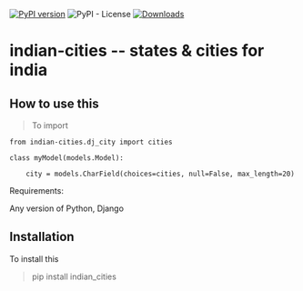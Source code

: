 [![PyPI version](https://badge.fury.io/py/indian-cities.svg)](https://badge.fury.io/py/indian-cities)
![PyPI - License](https://img.shields.io/pypi/l/indian-cities)
[![Downloads](https://pepy.tech/badge/indian-cities)](https://pepy.tech/project/indian-cities)

# indian-cities  -- states & cities for india

## How to use this

> To import

```
from indian-cities.dj_city import cities

class myModel(models.Model):

    city = models.CharField(choices=cities, null=False, max_length=20)

```

Requirements:

Any version of Python, Django

## Installation

To install this

> pip install indian_cities

